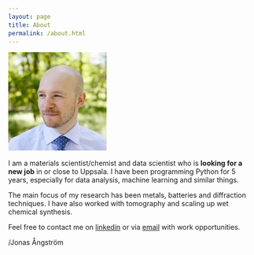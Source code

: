 ```yaml
---
layout: page
title: About
permalink: /about.html
---
```

![me](images/0.jpg)

I am a materials scientist/chemist and data scientist who is **looking for a new job** in or close to Uppsala. I have been programming Python for 5 years, especially for data analysis, machine learning and similar things. 

The main focus of my research has been metals, batteries and diffraction techniques. I have also worked with tomography and scaling up wet chemical synthesis.

Feel free to contact me on [linkedin](https://www.linkedin.com/in/jonasangstrom/) or via [email](mailto:jonas.aangstroem@gmail.com) with work opportunities.

/Jonas Ångström